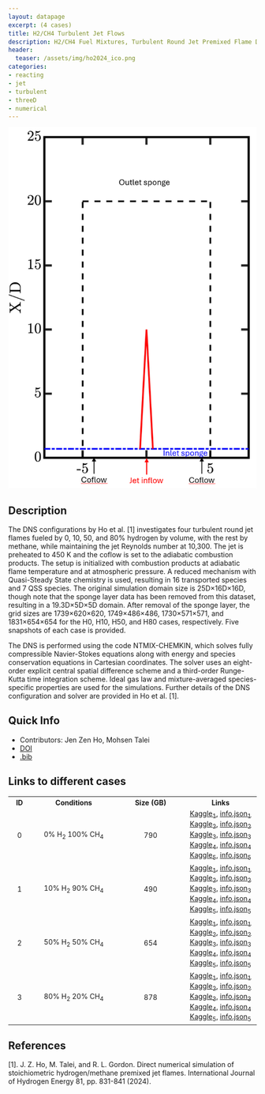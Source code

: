 ```yaml
---
layout: datapage
excerpt: (4 cases)
title: H2/CH4 Turbulent Jet Flows
description: H2/CH4 Fuel Mixtures, Turbulent Round Jet Premixed Flame DNS
header:
  teaser: /assets/img/ho2024_ico.png
categories: 
- reacting
- jet
- turbulent
- threeD
- numerical
---
```


<div class="sidebar__right" style="top:200px; text-align: center;">
    <img src="./assets/img/ho2024.png" alt="Image 1">
</div>

## Description

The DNS configurations by Ho et al. [1] investigates four turbulent round jet flames fueled by 0, 10, 50, and 80% hydrogen by volume, with the rest by methane, while maintaining the jet Reynolds number at 10,300. The jet is preheated to 450 K and the coflow is set to the adiabatic combustion products. The setup is initialized with combustion products at adiabatic flame temperature and at atmospheric pressure. A reduced mechanism with Quasi-Steady State chemistry is used, resulting in 16 transported species and 7 QSS species. The original simulation domain size is 25D×16D×16D, though note that the sponge layer data has been removed from this dataset, resulting in a 19.3D×5D×5D domain. After removal of the sponge layer, the grid sizes are 1739×620×620, 1749×486×486, 1730×571×571, and 1831×654×654 for the H0, H10, H50, and H80 cases, respectively. Five snapshots of each case is provided.

The DNS is performed using the code NTMIX-CHEMKIN, which solves fully compressible Navier-Stokes equations along with energy and species conservation equations in Cartesian coordinates. The solver uses an eight-order explicit central spatial difference scheme and a third-order Runge-Kutta time integration scheme. Ideal gas law and mixture-averaged species-specific properties are used for the simulations. Further details of the DNS configuration and solver are provided in Ho et al. [1].

## Quick Info
* Contributors: Jen Zen Ho, Mohsen Talei
* <a href="https://doi.org/10.1016/j.ijhydene.2024.07.283">DOI</a>
* <a href="./assets/bib/ho2024.bib">.bib</a>

## Links to different cases

<script src="./assets/js/table.js"></script>

<table align="center">
    <tr class="header">
    <th style="width:2%;">ID</th>
    <th style="width:10%;">Conditions</th>
      <!-- <th style="width:60%;">TPY</th> -->
    <!-- <th style="width:8%;">Grid</th> -->
    <th style="width:10%;">Size (GB)</th>
      <!-- <th style="width:60%;">Article</th> -->
    <th style="width:8%;">Links</th>
    </tr>
    <tr>       
        <td align="center"> 0 </td>
        <td align="center">0% H<sub>2</sub> 100% CH<sub>4</sub></td>
        <td align="center">790</td>
        <td align="center">
        <a href="https://www.kaggle.com/datasets/blastnet/h2ch4-jet-h0-1">Kaggle<sub>1</sub></a>, <a href="./assets/json/ho2024/h2ch4-jet-h0-1-info.json">info.json<sub>1</sub></a><BR>
        <a href="https://www.kaggle.com/datasets/blastnet/h2ch4-jet-h0-2">Kaggle<sub>2</sub></a>, <a href="./assets/json/ho2024/h2ch4-jet-h0-2-info.json">info.json<sub>2</sub></a><BR>
        <a href="https://www.kaggle.com/datasets/blastnet/h2ch4-jet-h0-3">Kaggle<sub>3</sub></a>, <a href="./assets/json/ho2024/h2ch4-jet-h0-3-info.json">info.json<sub>3</sub></a><BR>
        <a href="https://www.kaggle.com/datasets/blastnet/h2ch4-jet-h0-4">Kaggle<sub>4</sub></a>, <a href="./assets/json/ho2024/h2ch4-jet-h0-4-info.json">info.json<sub>4</sub></a><BR>
        <a href="https://www.kaggle.com/datasets/blastnet/h2ch4-jet-h0-5">Kaggle<sub>5</sub></a>, <a href="./assets/json/ho2024/h2ch4-jet-h0-5-info.json">info.json<sub>5</sub></a><BR>
        </td>
    </tr>
    <tr>       
        <td align="center"> 1 </td>
        <td align="center">10% H<sub>2</sub> 90% CH<sub>4</sub></td>
        <td align="center">490</td>
        <td align="center">
        <a href="https://www.kaggle.com/datasets/blastnet/h2ch4-jet-h10-1">Kaggle<sub>1</sub></a>, <a href="./assets/json/ho2024/h2ch4-jet-h10-1-info.json">info.json<sub>1</sub></a><BR>
        <a href="https://www.kaggle.com/datasets/blastnet/h2ch4-jet-h10-2">Kaggle<sub>2</sub></a>, <a href="./assets/json/ho2024/h2ch4-jet-h10-2-info.json">info.json<sub>2</sub></a><BR>
        <a href="https://www.kaggle.com/datasets/blastnet/h2ch4-jet-h10-3">Kaggle<sub>3</sub></a>, <a href="./assets/json/ho2024/h2ch4-jet-h10-3-info.json">info.json<sub>3</sub></a><BR>
        <a href="https://www.kaggle.com/datasets/blastnet/h2ch4-jet-h10-4">Kaggle<sub>4</sub></a>, <a href="./assets/json/ho2024/h2ch4-jet-h10-4-info.json">info.json<sub>4</sub></a><BR>
        <a href="https://www.kaggle.com/datasets/blastnet/h2ch4-jet-h10-5">Kaggle<sub>5</sub></a>, <a href="./assets/json/ho2024/h2ch4-jet-h10-5-info.json">info.json<sub>5</sub></a><BR>
        </td>
    </tr>
    <tr>       
        <td align="center"> 2 </td>
        <td align="center">50% H<sub>2</sub> 50% CH<sub>4</sub></td>
        <td align="center">654</td>
        <td align="center">
        <a href="https://www.kaggle.com/datasets/blastnet/h2ch4-jet-h50-1">Kaggle<sub>1</sub></a>, <a href="./assets/json/ho2024/h2ch4-jet-h50-1-info.json">info.json<sub>1</sub></a><BR>
        <a href="https://www.kaggle.com/datasets/blastnet/h2ch4-jet-h50-2">Kaggle<sub>2</sub></a>, <a href="./assets/json/ho2024/h2ch4-jet-h50-2-info.json">info.json<sub>2</sub></a><BR>
        <a href="https://www.kaggle.com/datasets/blastnet/h2ch4-jet-h50-3">Kaggle<sub>3</sub></a>, <a href="./assets/json/ho2024/h2ch4-jet-h50-3-info.json">info.json<sub>3</sub></a><BR>
        <a href="https://www.kaggle.com/datasets/blastnet/h2ch4-jet-h50-4">Kaggle<sub>4</sub></a>, <a href="./assets/json/ho2024/h2ch4-jet-h50-4-info.json">info.json<sub>4</sub></a><BR>
        <a href="https://www.kaggle.com/datasets/blastnet/h2ch4-jet-h50-5">Kaggle<sub>5</sub></a>, <a href="./assets/json/ho2024/h2ch4-jet-h50-5-info.json">info.json<sub>5</sub></a><BR>
        </td>
    </tr>
    <tr>       
        <td align="center"> 3 </td>
        <td align="center">80% H<sub>2</sub> 20% CH<sub>4</sub></td>
        <td align="center">878</td>
        <td align="center">
        <a href="https://www.kaggle.com/datasets/blastnet/h2ch4-jet-h80-1">Kaggle<sub>1</sub></a>, <a href="./assets/json/ho2024/h2ch4-jet-h80-1-info.json">info.json<sub>1</sub></a><BR>
        <a href="https://www.kaggle.com/datasets/blastnet/h2ch4-jet-h80-2">Kaggle<sub>2</sub></a>, <a href="./assets/json/ho2024/h2ch4-jet-h80-2-info.json">info.json<sub>2</sub></a><BR>
        <a href="https://www.kaggle.com/datasets/blastnet/h2ch4-jet-h80-3">Kaggle<sub>3</sub></a>, <a href="./assets/json/ho2024/h2ch4-jet-h80-3-info.json">info.json<sub>3</sub></a><BR>
        <a href="https://www.kaggle.com/datasets/blastnet/h2ch4-jet-h80-4">Kaggle<sub>4</sub></a>, <a href="./assets/json/ho2024/h2ch4-jet-h80-4-info.json">info.json<sub>4</sub></a><BR>
        <a href="https://www.kaggle.com/datasets/blastnet/h2ch4-jet-h80-5">Kaggle<sub>5</sub></a>, <a href="./assets/json/ho2024/h2ch4-jet-h80-5-info.json">info.json<sub>5</sub></a><BR>
        </td>
    </tr>
</table>

## References
[1]. J. Z. Ho, M. Talei, and R. L. Gordon. Direct numerical simulation of stoichiometric hydrogen/methane premixed jet flames. International Journal of Hydrogen Energy 81, pp. 831-841 (2024).  
